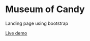 # Museum of Candy

Landing page using bootstrap

[Live demo](https://migfernandes01.github.io/museum-of-candy/)
